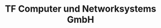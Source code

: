---
title: "TF Computer und Networksystems GmbH"
url: /tamsweg/tf-computer-und-networksystems-gmbh/
shop: Computer
---